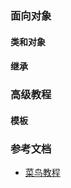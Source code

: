 ### 面向对象

#### 类和对象

#### 继承

### 高级教程

#### 模板

### 参考文档

- [菜鸟教程](https://www.runoob.com/cplusplus/cpp-inheritance.html)